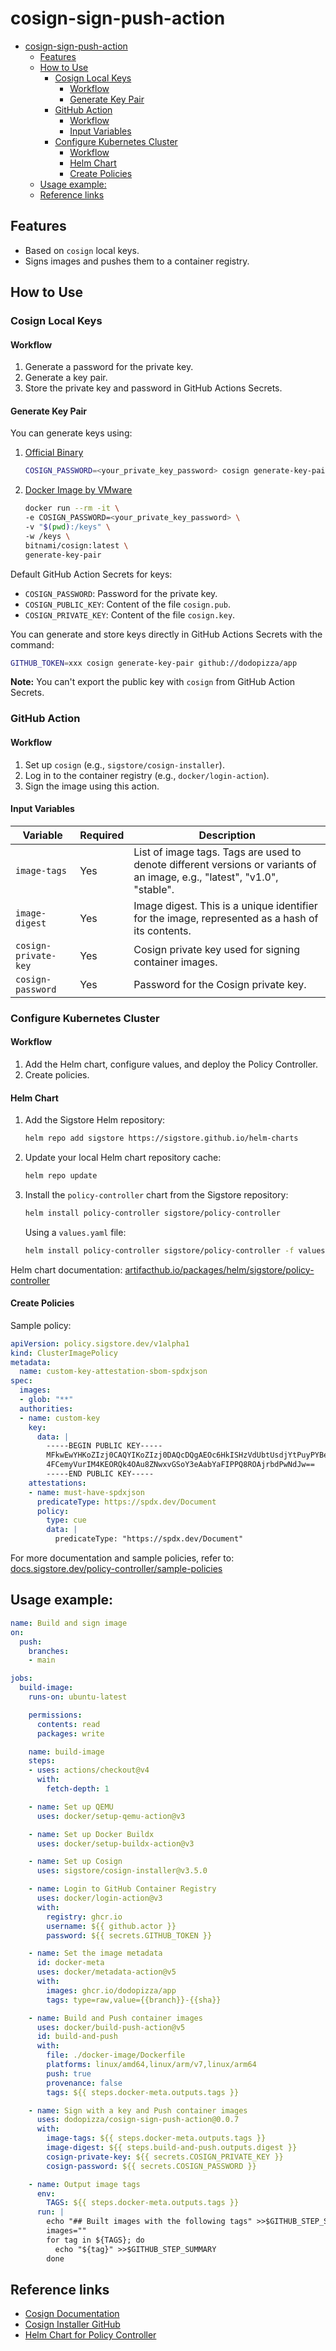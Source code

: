 # cosign-sign-push-action

- [cosign-sign-push-action](#cosign-sign-push-action)
  - [Features](#features)
  - [How to Use](#how-to-use)
    - [Cosign Local Keys](#cosign-local-keys)
      - [Workflow](#workflow)
      - [Generate Key Pair](#generate-key-pair)
    - [GitHub Action](#github-action)
      - [Workflow](#workflow-1)
      - [Input Variables](#input-variables)
    - [Configure Kubernetes Cluster](#configure-kubernetes-cluster)
      - [Workflow](#workflow-2)
      - [Helm Chart](#helm-chart)
      - [Create Policies](#create-policies)
  - [Usage example:](#usage-example)
  - [Reference links](#reference-links)

## Features

- Based on `cosign` local keys.
- Signs images and pushes them to a container registry.

## How to Use

### Cosign Local Keys

#### Workflow

1. Generate a password for the private key.
2. Generate a key pair.
3. Store the private key and password in GitHub Actions Secrets.

#### Generate Key Pair

You can generate keys using:

1. [Official Binary](https://docs.sigstore.dev/system_config/installation/)

    ```sh
    COSIGN_PASSWORD=<your_private_key_password> cosign generate-key-pair
    ```

2. [Docker Image by VMware](https://hub.docker.com/r/bitnami/cosign/)

    ```sh
    docker run --rm -it \
    -e COSIGN_PASSWORD=<your_private_key_password> \
    -v "$(pwd):/keys" \
    -w /keys \
    bitnami/cosign:latest \
    generate-key-pair
    ```

Default GitHub Action Secrets for keys:

- `COSIGN_PASSWORD`: Password for the private key.
- `COSIGN_PUBLIC_KEY`: Content of the file `cosign.pub`.
- `COSIGN_PRIVATE_KEY`: Content of the file `cosign.key`.

You can generate and store keys directly in GitHub Actions Secrets with the command:

```bash
GITHUB_TOKEN=xxx cosign generate-key-pair github://dodopizza/app
```

**Note:** You can't export the public key with `cosign` from GitHub Action Secrets.

### GitHub Action

#### Workflow

1. Set up `cosign` (e.g., `sigstore/cosign-installer`).
2. Log in to the container registry (e.g., `docker/login-action`).
3. Sign the image using this action.

#### Input Variables

| Variable             | Required | Description                                                                                                               |
| -------------------- | -------- | ------------------------------------------------------------------------------------------------------------------------- |
| `image-tags`         | Yes      | List of image tags. Tags are used to denote different versions or variants of an image, e.g., "latest", "v1.0", "stable". |
| `image-digest`       | Yes      | Image digest. This is a unique identifier for the image, represented as a hash of its contents.                           |
| `cosign-private-key` | Yes      | Cosign private key used for signing container images.                                                                     |
| `cosign-password`    | Yes      | Password for the Cosign private key.                                                                                      |

### Configure Kubernetes Cluster

#### Workflow

1. Add the Helm chart, configure values, and deploy the Policy Controller.
2. Create policies.

#### Helm Chart

1. Add the Sigstore Helm repository:

    ```sh
    helm repo add sigstore https://sigstore.github.io/helm-charts
    ```

2. Update your local Helm chart repository cache:

    ```sh
    helm repo update
    ```

3. Install the `policy-controller` chart from the Sigstore repository:

    ```sh
    helm install policy-controller sigstore/policy-controller
    ```

    Using a `values.yaml` file:

    ```sh
    helm install policy-controller sigstore/policy-controller -f values.yaml
    ```

Helm chart documentation: [artifacthub.io/packages/helm/sigstore/policy-controller](https://artifacthub.io/packages/helm/sigstore/policy-controller)

#### Create Policies

Sample policy:

```yaml
apiVersion: policy.sigstore.dev/v1alpha1
kind: ClusterImagePolicy
metadata:
  name: custom-key-attestation-sbom-spdxjson
spec:
  images:
  - glob: "**"
  authorities:
  - name: custom-key
    key:
      data: |
        -----BEGIN PUBLIC KEY-----
        MFkwEwYHKoZIzj0CAQYIKoZIzj0DAQcDQgAEOc6HkISHzVdUbtUsdjYtPuyPYBeg
        4FCemyVurIM4KEORQk4OAu8ZNwxvGSoY3eAabYaFIPPQ8ROAjrbdPwNdJw==
        -----END PUBLIC KEY-----
    attestations:
    - name: must-have-spdxjson
      predicateType: https://spdx.dev/Document
      policy:
        type: cue
        data: |
          predicateType: "https://spdx.dev/Document"
```

For more documentation and sample policies, refer to: [docs.sigstore.dev/policy-controller/sample-policies](https://docs.sigstore.dev/policy-controller/sample-policies/)

## Usage example:

```yaml
name: Build and sign image
on:
  push:
    branches:
    - main

jobs:
  build-image:
    runs-on: ubuntu-latest

    permissions:
      contents: read
      packages: write

    name: build-image
    steps:
    - uses: actions/checkout@v4
      with:
        fetch-depth: 1

    - name: Set up QEMU
      uses: docker/setup-qemu-action@v3

    - name: Set up Docker Buildx
      uses: docker/setup-buildx-action@v3

    - name: Set up Cosign
      uses: sigstore/cosign-installer@v3.5.0

    - name: Login to GitHub Container Registry
      uses: docker/login-action@v3
      with:
        registry: ghcr.io
        username: ${{ github.actor }}
        password: ${{ secrets.GITHUB_TOKEN }}

    - name: Set the image metadata
      id: docker-meta
      uses: docker/metadata-action@v5
      with:
        images: ghcr.io/dodopizza/app
        tags: type=raw,value={{branch}}-{{sha}}

    - name: Build and Push container images
      uses: docker/build-push-action@v5
      id: build-and-push
      with:
        file: ./docker-image/Dockerfile
        platforms: linux/amd64,linux/arm/v7,linux/arm64
        push: true
        provenance: false
        tags: ${{ steps.docker-meta.outputs.tags }}

    - name: Sign with a key and Push container images
      uses: dodopizza/cosign-sign-push-action@0.0.7
      with:
        image-tags: ${{ steps.docker-meta.outputs.tags }}
        image-digest: ${{ steps.build-and-push.outputs.digest }}
        cosign-private-key: ${{ secrets.COSIGN_PRIVATE_KEY }}
        cosign-password: ${{ secrets.COSIGN_PASSWORD }}

    - name: Output image tags
      env:
        TAGS: ${{ steps.docker-meta.outputs.tags }}
      run: |
        echo "## Built images with the following tags" >>$GITHUB_STEP_SUMMARY
        images=""
        for tag in ${TAGS}; do
          echo "${tag}" >>$GITHUB_STEP_SUMMARY
        done
```

## Reference links

- [Cosign Documentation](https://docs.sigstore.dev/)
- [Cosign Installer GitHub](https://github.com/sigstore/cosign-installer/)
- [Helm Chart for Policy Controller](https://artifacthub.io/packages/helm/sigstore/policy-controller)
